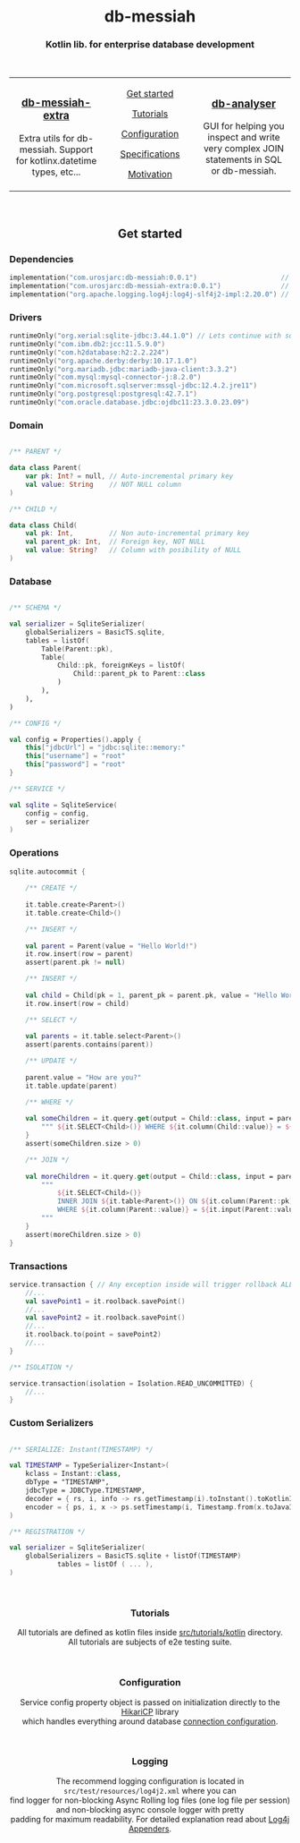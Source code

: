 <h1 align="center">db-messiah</h1>
<h3 align="center">Kotlin lib. for enterprise database development</h3>
<br>
<table width="100%" border="0">
    <tr>
        <td width="33%">
            <h3 align="center"><a href="https://github.com/urosjarc/db-messiah-extra">db-messiah-extra</a></h3>
            <p align="center">Extra utils for db-messiah. Support for kotlinx.datetime types, etc... </p>
        </td>
        <td width="33%" align="center">
                <p><a href="#get-started">Get started</a></p>
                <p><a href="#tutorials">Tutorials</a></p>
                <p><a href="#configuration">Configuration</a></p>
                <p><a href="#specifications">Specifications</a></p>
                <p><a href="#motivation">Motivation</a></p>
        </td>
        <td width="33%">
            <h3 align="center"><a href="https://github.com/urosjarc/db-analyser">db-analyser</a></h3>
            <p align="center">GUI for helping you inspect and write very complex JOIN statements in SQL or db-messiah.
        </td>
    </tr>
</table>
<br>

<h2 align="center">Get started</h2>

<h3>Dependencies</h3>

```kotlin
implementation("com.urosjarc:db-messiah:0.0.1")                     // Required
implementation("com.urosjarc:db-messiah-extra:0.0.1")               // Optional extra utils
implementation("org.apache.logging.log4j:log4j-slf4j2-impl:2.20.0") // Optional logging
```


<h3>Drivers</h3>

```kotlin
runtimeOnly("org.xerial:sqlite-jdbc:3.44.1.0") // Lets continue with sqlite driver...
runtimeOnly("com.ibm.db2:jcc:11.5.9.0")
runtimeOnly("com.h2database:h2:2.2.224")
runtimeOnly("org.apache.derby:derby:10.17.1.0")
runtimeOnly("org.mariadb.jdbc:mariadb-java-client:3.3.2")
runtimeOnly("com.mysql:mysql-connector-j:8.2.0")
runtimeOnly("com.microsoft.sqlserver:mssql-jdbc:12.4.2.jre11")
runtimeOnly("org.postgresql:postgresql:42.7.1")
runtimeOnly("com.oracle.database.jdbc:ojdbc11:23.3.0.23.09")
```

<h3>Domain</h3>

```kotlin

/** PARENT */

data class Parent(
    var pk: Int? = null, // Auto-incremental primary key
    val value: String    // NOT NULL column
)

/** CHILD */

data class Child(
    val pk: Int,         // Non auto-incremental primary key
    val parent_pk: Int,  // Foreign key, NOT NULL
    val value: String?   // Column with posibility of NULL
)
```

<h3>Database</h3>

```kotlin

/** SCHEMA */

val serializer = SqliteSerializer(
    globalSerializers = BasicTS.sqlite,
    tables = listOf(
        Table(Parent::pk),
        Table(
            Child::pk, foreignKeys = listOf(
                Child::parent_pk to Parent::class
            )
        ),
    ),
)

/** CONFIG */

val config = Properties().apply {
    this["jdbcUrl"] = "jdbc:sqlite::memory:"
    this["username"] = "root"
    this["password"] = "root"
}

/** SERVICE */

val sqlite = SqliteService(
    config = config,
    ser = serializer
)
```

<h3>Operations</h3>

```kotlin
sqlite.autocommit {
    
    /** CREATE */
    
    it.table.create<Parent>()
    it.table.create<Child>()

    /** INSERT */
    
    val parent = Parent(value = "Hello World!")
    it.row.insert(row = parent)
    assert(parent.pk != null)

    /** INSERT */
    
    val child = Child(pk = 1, parent_pk = parent.pk, value = "Hello World!")
    it.row.insert(row = child)

    /** SELECT */
    
    val parents = it.table.select<Parent>()
    assert(parents.contains(parent))

    /** UPDATE */
    
    parent.value = "How are you?"
    it.table.update(parent)

    /** WHERE */
    
    val someChildren = it.query.get(output = Child::class, input = parent) {
        """ ${it.SELECT<Child>()} WHERE ${it.column(Child::value)} = ${it.input(Parent::value)} """
    }
    assert(someChildren.size > 0)

    /** JOIN */
    
    val moreChildren = it.query.get(output = Child::class, input = parent) {
        """
            ${it.SELECT<Child>()}
            INNER JOIN ${it.table<Parent>()} ON ${it.column(Parent::pk)} = ${it.column(Child::parent_pk)}
            WHERE ${it.column(Parent::value)} = ${it.input(Parent::value)}
        """
    }
    assert(moreChildren.size > 0)
}
```

<h3>Transactions</h3>

```kotlin
service.transaction { // Any exception inside will trigger rollback ALL!
    //...
    val savePoint1 = it.roolback.savePoint()
    //...
    val savePoint2 = it.roolback.savePoint()
    //...
    it.roolback.to(point = savePoint2)
    //...
}

/** ISOLATION */

service.transaction(isolation = Isolation.READ_UNCOMMITTED) {
    //...
}
```

<h3>Custom Serializers</h3>

```kotlin

/** SERIALIZE: Instant(TIMESTAMP) */

val TIMESTAMP = TypeSerializer<Instant>(
    kclass = Instant::class,
    dbType = "TIMESTAMP",
    jdbcType = JDBCType.TIMESTAMP,
    decoder = { rs, i, info -> rs.getTimestamp(i).toInstant().toKotlinInstant() },
    encoder = { ps, i, x -> ps.setTimestamp(i, Timestamp.from(x.toJavaInstant())) }
)

/** REGISTRATION */

val serializer = SqliteSerializer(
    globalSerializers = BasicTS.sqlite + listOf(TIMESTAMP)
            tables = listOf ( ... ),
)
```

<br>
<h3 align="center">Tutorials</h3>

<p align="center">
All tutorials are defined as kotlin files inside <a href="https://github.com/urosjarc/db-messiah/tree/master/src/tutorials/kotlin">src/tutorials/kotlin</a> directory.
<br>All tutorials are subjects of e2e testing suite.
</p>

<br>
<h3 align="center">Configuration</h3>

<p align="center">
Service config property object is passed on initialization directly to the <a href="https://github.com/brettwooldridge/HikariCP">HikariCP</a> library
<br>which handles everything around database <a href="https://github.com/brettwooldridge/HikariCP?tab=readme-ov-file#gear-configuration-knobs-baby">connection configuration</a>.
</p>

<br>
<h3 align="center">Logging</h3>

<p align="center">
The recommend logging configuration is located in <code>src/test/resources/log4j2.xml</code> where you can
<br>find logger for non-blocking Async Rolling log files (one log file per session) and non-blocking async console logger with pretty
<br>padding for maximum readability. For detailed explanation read about <a href="https://logging.apache.org/log4j/2.x/manual/appenders.html">Log4j Appenders</a>.
</p>
